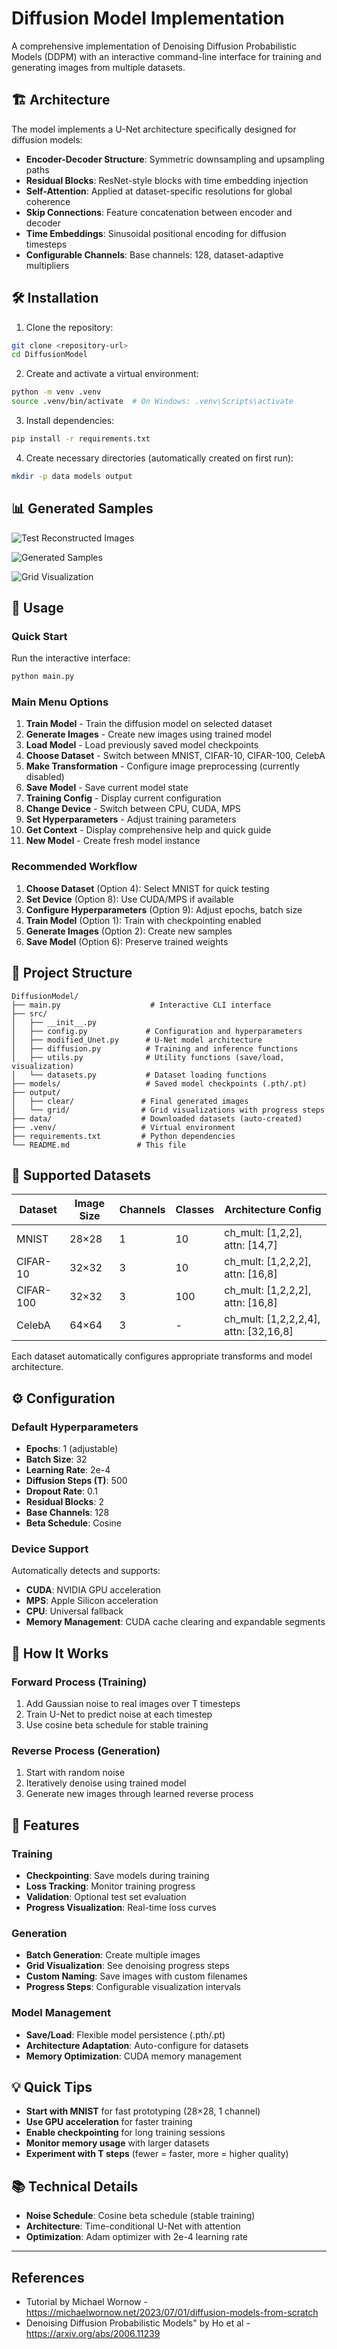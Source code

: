 # Diffusion Model Implementation

A comprehensive implementation of Denoising Diffusion Probabilistic Models (DDPM) with an interactive command-line interface for training and generating images from multiple datasets.

## 🏗️ Architecture

The model implements a U-Net architecture specifically designed for diffusion models:

- **Encoder-Decoder Structure**: Symmetric downsampling and upsampling paths
- **Residual Blocks**: ResNet-style blocks with time embedding injection
- **Self-Attention**: Applied at dataset-specific resolutions for global coherence
- **Skip Connections**: Feature concatenation between encoder and decoder
- **Time Embeddings**: Sinusoidal positional encoding for diffusion timesteps
- **Configurable Channels**: Base channels: 128, dataset-adaptive multipliers

## 🛠️ Installation

1. Clone the repository:
```bash
git clone <repository-url>
cd DiffusionModel
```

2. Create and activate a virtual environment:
```bash
python -m venv .venv
source .venv/bin/activate  # On Windows: .venv\Scripts\activate
```

3. Install dependencies:
```bash
pip install -r requirements.txt
```

4. Create necessary directories (automatically created on first run):
```bash
mkdir -p data models output
```

## 📊 Generated Samples

![Test Reconstructed Images](output/clear/testingg.png)

![Generated Samples](output/clear/abc.png)

![Grid Visualization](output/grid/testtt_2.png)

## 🚀 Usage

### Quick Start

Run the interactive interface:
```bash
python main.py
```

### Main Menu Options

1. **Train Model** - Train the diffusion model on selected dataset
2. **Generate Images** - Create new images using trained model  
3. **Load Model** - Load previously saved model checkpoints
4. **Choose Dataset** - Switch between MNIST, CIFAR-10, CIFAR-100, CelebA
5. **Make Transformation** - Configure image preprocessing (currently disabled)
6. **Save Model** - Save current model state
7. **Training Config** - Display current configuration
8. **Change Device** - Switch between CPU, CUDA, MPS
9. **Set Hyperparameters** - Adjust training parameters
10. **Get Context** - Display comprehensive help and quick guide
11. **New Model** - Create fresh model instance

### Recommended Workflow

1. **Choose Dataset** (Option 4): Select MNIST for quick testing
2. **Set Device** (Option 8): Use CUDA/MPS if available
3. **Configure Hyperparameters** (Option 9): Adjust epochs, batch size
4. **Train Model** (Option 1): Train with checkpointing enabled
5. **Generate Images** (Option 2): Create new samples
6. **Save Model** (Option 6): Preserve trained weights

## 📁 Project Structure

```
DiffusionModel/
├── main.py                    # Interactive CLI interface
├── src/
│   ├── __init__.py
│   ├── config.py             # Configuration and hyperparameters
│   ├── modified_Unet.py      # U-Net model architecture
│   ├── diffusion.py          # Training and inference functions
│   ├── utils.py              # Utility functions (save/load, visualization)
│   └── datasets.py           # Dataset loading functions
├── models/                   # Saved model checkpoints (.pth/.pt)
├── output/
│   ├── clear/               # Final generated images
│   └── grid/                # Grid visualizations with progress steps
├── data/                    # Downloaded datasets (auto-created)
├── .venv/                   # Virtual environment
├── requirements.txt         # Python dependencies
└── README.md               # This file
```

## 🎯 Supported Datasets

| Dataset | Image Size | Channels | Classes | Architecture Config |
|---------|------------|----------|---------|-------------------|
| MNIST | 28×28 | 1 | 10 | ch_mult: [1,2,2], attn: [14,7] |
| CIFAR-10 | 32×32 | 3 | 10 | ch_mult: [1,2,2,2], attn: [16,8] |
| CIFAR-100 | 32×32 | 3 | 100 | ch_mult: [1,2,2,2], attn: [16,8] |
| CelebA | 64×64 | 3 | - | ch_mult: [1,2,2,2,4], attn: [32,16,8] |

Each dataset automatically configures appropriate transforms and model architecture.

## ⚙️ Configuration

### Default Hyperparameters

- **Epochs**: 1 (adjustable)
- **Batch Size**: 32
- **Learning Rate**: 2e-4
- **Diffusion Steps (T)**: 500
- **Dropout Rate**: 0.1
- **Residual Blocks**: 2
- **Base Channels**: 128
- **Beta Schedule**: Cosine

### Device Support

Automatically detects and supports:
- **CUDA**: NVIDIA GPU acceleration
- **MPS**: Apple Silicon acceleration  
- **CPU**: Universal fallback
- **Memory Management**: CUDA cache clearing and expandable segments

## 🧠 How It Works

### Forward Process (Training)
1. Add Gaussian noise to real images over T timesteps
2. Train U-Net to predict noise at each timestep
3. Use cosine beta schedule for stable training

### Reverse Process (Generation)
1. Start with random noise
2. Iteratively denoise using trained model
3. Generate new images through learned reverse process

## 🔧 Features

### Training
- **Checkpointing**: Save models during training
- **Loss Tracking**: Monitor training progress
- **Validation**: Optional test set evaluation
- **Progress Visualization**: Real-time loss curves

### Generation
- **Batch Generation**: Create multiple images
- **Grid Visualization**: See denoising progress steps
- **Custom Naming**: Save images with custom filenames
- **Progress Steps**: Configurable visualization intervals

### Model Management
- **Save/Load**: Flexible model persistence (.pth/.pt)
- **Architecture Adaptation**: Auto-configure for datasets
- **Memory Optimization**: CUDA memory management

## 💡 Quick Tips

- **Start with MNIST** for fast prototyping (28×28, 1 channel)
- **Use GPU acceleration** for faster training
- **Enable checkpointing** for long training sessions
- **Monitor memory usage** with larger datasets
- **Experiment with T steps** (fewer = faster, more = higher quality)

## 📚 Technical Details

- **Noise Schedule**: Cosine beta schedule (stable training)
- **Architecture**: Time-conditional U-Net with attention
- **Optimization**: Adam optimizer with 2e-4 learning rate

---
## References
- Tutorial by Michael Wornow - https://michaelwornow.net/2023/07/01/diffusion-models-from-scratch
- Denoising Diffusion Probabilistic Models" by Ho et al - https://arxiv.org/abs/2006.11239
